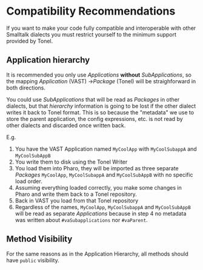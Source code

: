 
# Compatibility Recommendations

If you want to make your code fully compatible and interoperable with other Smalltalk dialects you must restrict yourself to the minimum support provided by Tonel.  

## Application hierarchy

It is recommended you only use  _Applications_ **without** _SubApplications_, so the mapping _Application_ (VAST) ->_Package_ (Tonel) will be straighforward in both directions.

You could use _SubApplications_ that will be read as _Packages_ in other dialects, but that _hierarchy_ information is going to be lost if the other dialect writes it back to Tonel format. This is so because the "metadata" we use to store the parent application, the config expressions, etc. is not read by other dialects and discarded once written back.

E.g.
1. You have the VAST Application named `MyCoolApp` with `MyCoolSubappA` and `MyCoolSubAppB`
2. You write them to disk using the Tonel Writer
3. You load them into Pharo, they will be imported as three separate _Packages_ `MyCoolApp`, `MyCoolSubappA` and `MyCoolSubAppB` with no specific load order.
4. Assuming everything loaded correctly, you make some changes in Pharo and write them back to a Tonel repository.
5. Back in VAST you load from that Tonel repository
6. Regardless of the names, `MyCoolApp`, `MyCoolSubappA` and `MyCoolSubAppB` will be read as separate _Applications_ because in step 4 no metadata was written about `#vaSubapplications` nor `#vaParent`.

## Method Visibility

For the same reasons as in the Application Hierarchy, all methods should have `public` visibility.


